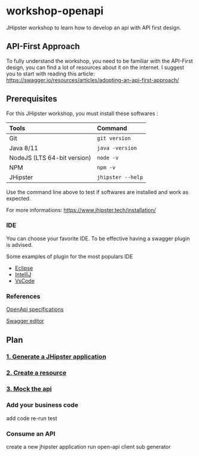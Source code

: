 # workshop-openapi
 JHipster workshop to learn how to develop an api with API first design.
 
## API-First Approach
To fully understand the workshop, you need to be familiar with the API-First design, you can find a lot of resources about
it on the internet.
I suggest you to start with reading this article: https://swagger.io/resources/articles/adopting-an-api-first-approach/

## Prerequisites
For this JHipster workshop, you must install these softwares :

| Tools                        |       Command      |
| :--------------------------- | :----------------- |
|  Git                         |  `git version`     |
|  Java 8/11                   |  `java -version`   |
|  NodeJS (LTS 64-bit version) |  `node -v`         |
|  NPM                         |  `npm -v`          |
|  JHipster                    |  `jhipster --help` |

Use the command line above to test if softwares are installed and work as expected.

For more informations: https://www.jhipster.tech/installation/

### IDE
You can choose your favorite IDE. To be effective having a swagger plugin is advised.

Some examples of plugin for the most populars IDE
* [Eclipse](https://marketplace.eclipse.org/content/kaizen-openapi-editor)
* [IntelliJ](https://plugins.jetbrains.com/plugin/8347-swagger/)
* [VsCode](https://marketplace.visualstudio.com/items?itemName=42Crunch.vscode-openapi)

### References
[OpenApi specifications](https://swagger.io/docs/specification/about/)

[Swagger editor](http://editor.swagger.io/?_ga=2.149241014.1090305954.1575366310-1969853620.1574417188)


## Plan
### [1. Generate a JHipster application](https://github.com/avdev4j/workshop-openapi/blob/master/1.%20Generate-a-JHipster-application.md)

### [2. Create a resource](https://github.com/avdev4j/workshop-openapi/blob/master/2.%20Create-a-resource.md)

### [3. Mock the api](https://github.com/avdev4j/workshop-openapi/blob/master/3.%20Mock-the-api.md)

### Add your business code 
add code
re-run test

### Consume an API 
create a new jhipster application
run open-api client sub generator
